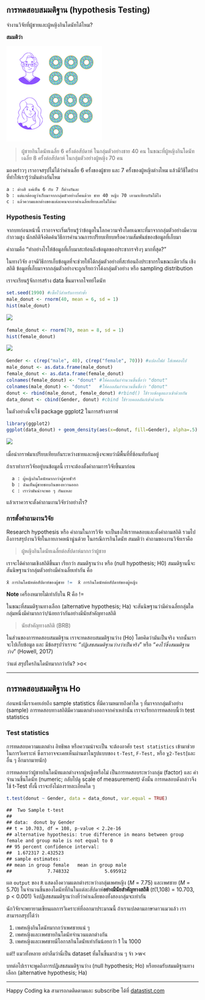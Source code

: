 ## การทดสอบสมมติฐาน (hypothesis Testing)

จำงานวิจัยที่ผู้ชายและผู้หญิงกินโดนัทได้ไหม?

**สมมติว่า**

![donut](https://github.com/amaiesc/study_r/blob/master/docs/Male.png?raw=true)

> ผู้ชายกินโดนัทเฉลี่ย 6 ครั้งต่อสัปดาห์ ในกลุ่มตัวอย่างชาย 40 คน
> ในขณะที่ผู้หญิงกินโดนัทเฉลี่ย 8 ครั้งต่อสัปดาห์ ในกลุ่มตัวอย่างผู้หญิง 70 คน

  
มองคร่าวๆ เราอาจสรุปไม่ได้ว่าค่าเฉลี่ย 6 ครั้งของผู้ชาย และ 7 ครั้งของผู้หญิงต่างไหม
แล้วมีวิธีใดบ้างที่ทำให้เรารู้ว่ามันต่างกันไหม

    a : ต่างสิ แค่เห็น 6 กับ 7 ก็ต่างกันละ
    b : แต่แกต้องดูว่าเก็บมาจากกลุ่มตัวอย่างกี่คนด้วย ชาย 40 หญิง 70 เอามาเทียบกันได้ไง
    c : แล้วความแตกต่างของแต่ละคนจะเอาค่าเฉลี่ยเทียบเลยไม่ได้นะ
    

### Hypothesis Testing

จากบทก่อนหน้านี้ เราอาจจะเริ่มเรียนรู้ว่าข้อมูลในโลกความจริงโดยเฉพาะที่มาจากกลุ่มตัวอย่างมีความกำกวมสูง นักสถิติจึงคิดค้นวิธีการคำนวณการเปรียบเทียบหรือความสัมพันธ์ของข้อมูลที่เก็บมา

คำถามคือ “ทำอย่างไรให้ข้อมูลที่เก็บมาสะท้อนถึงข้อมูลของประชากรจริงๆ มากที่สุด?”

ในทางวิจัย อาจมีวิธีการเก็บข้อมูลที่จะช่วยให้ได้กลุ่มตัวอย่างที่สะท้อนถึงประชากรในขณะเดียวกัน เชิงสถิติ ข้อมูลที่เก็บมาจากกลุ่มตัวอย่างจะถูกเรียกว่าโค้งกลุ่มตัวอย่าง หรือ sampling distribution

เราจะเรียนรู้จักการสร้าง data ขึ้นมาจากโจทย์โดนัท
 
``` r
set.seed(1990) #เซ็ทไว้สำหรับการทำซ้ำ
male_donut <- rnorm(40, mean = 6, sd = 1)
hist(male_donut)
```

![](docs/sample_dis__files/figure-markdown_strict/unnamed-chunk-1-1.png)

``` r
female_donut <- rnorm(70, mean = 8, sd = 1)
hist(female_donut)
```
![](docs/sample_dis__files/figure-markdown_strict/unnamed-chunk-1-2.png)

``` r
Gender <- c(rep("male", 40), c(rep("female", 70))) #แปลงไฟล์ ใส่เพศลงไป
male_donut <- as.data.frame(male_donut)
female_donut <- as.data.frame(female_donut)
colnames(female_donut) <- "donut" #ให้คอลลัมภ์จำนวนชิ้นชื่อว่า "donut"
colnames(male_donut) <- "donut"   #ให้คอลลัมภ์จำนวนชิ้นชื่อว่า "donut"
donut <- rbind(male_donut, female_donut) #rbind() ใช้รวบข้อมูลแถวเข้าด้วยกัน
data_donut <- cbind(Gender, donut) #cbind ใช้รวบคอลลัมภ์เข้าด้วยกัน
```

ในตัวอย่างนี้จะใช้ package ggplot2 ในการสร้างกราฟ

``` r
library(ggplot2)
ggplot(data_donut) + geom_density(aes(x=donut, fill=Gender), alpha=.5)
````

![](docs/sample_dis__files/figure-markdown_strict/unnamed-chunk-3-1.png)

เมื่อนำกราฟมาเปรียบเทียบกันระหว่างชายและหญิงจะพบว่ามีพื้นที่ที่ซ้อนทับกันอยู่

ถ้าเราทำการวิจัยอยู่บนข้อมูลนี้ เราจะต้องตั้งคำถามการวิจัยขึ้นมาก่อน

      a : ผู้หญิงกินโดนัทมากกว่าผู้ชายชัวร์
      b : ฉันเห็นผู้ชายชอบกินของหวานออก
      c : เราว่ามันน่าจะพอ ๆ กันแหละ

แล้วเราควรจะตั้งคำถามงานวิจัยว่าอย่างไร?

### การตั้งคำถามงานวิจัย

Research hypothesis หรือ คำถามในการวิจัย จะเป็นธงให้เราทดสอบและตั้งคำถามสถิติ รวมไปถึงการสรุปงานวิจัยในภายภาคหน้านู่นด้วย
ในกรณีการกินโดนัท สมมติว่า คำถามของงานวิจัยเราคือ

> ผู้หญิงกินโดนัทเฉลี่ยต่อสัปดาห์มากกว่าผู้ชาย

เราจะได้คำถามเชิงสถิติขึ้นมา เรียกว่า สมมติฐานว่าง หรือ (null hypothesis; H0) สมมติฐานนี้จะสันนิษฐานว่ากลุ่มตัวอย่างมีค่าเฉลี่ยเท่ากัน คือ

``` r
x̄ การกินโดนัทต่อสัปดาห์ของผู้ชาย !=  x̄ การกินโดนัทต่อสัปดาห์ของผู้หญิง
```
**Note** เครื่องหมายไม่เท่ากับใน R คือ != 


ในขณะที่สมมติฐานทางเลือก (alternative hypothesis; Ha) จะสันนิษฐานว่ามีค่าเฉลี่ยกลุ่มใดกลุ่มหนึ่งมีค่ามากกว่า/น้อยกว่ากันอย่างมีนัยสำคัญทางสถิติ

> นัยสำคัญทางสถิติ (BRB)

ในส่วนของการทดสอบสมมติฐาน เราจะทดสอบสมมติฐานว่าง (Ho) โดยคิดว่ามันเป็นจริง จากนั้นเราจะไปเก็บข้อมูล และ มีข้อสรุปว่าเราจะ *“ปฎิเสธสมมติฐานว่างว่าเป็นจริง”* หรือ *“คงไว้ซึ่งสมมติฐานว่าง”* (Howell, 2017)

ว่าแต่ สรุปใครกินโดนัทมากกว่ากัน? &gt;o&lt;

________________________________

## การทดสอบสมมติฐาน Ho

ก่อนหน้านี้เราเคยเอ่ยถึง sample statistics ที่มีความหมายถึงค่าใด ๆ ที่มาจากกลุ่มตัวอย่าง (sample) การทดสอบทางสถิติมีความแตกต่างออกจากค่าเหล่านั้น เราจะเรียกการทดสอบนี้ว่า test statistics

### Test statistics

การทดสอบความแตกต่าง อิทธิพล หรือความน่าจะเป็น จะต้องอาศัย `test statistics` เข้ามาช่วยในการวิเคราะห์ ซึ่งเราอาจจะเคยเห็นผ่านตาในรูปแบบของ `t-Test`, `F-Test,` หรือ `χ2-Test`(และอื่น ๆ อีกมากมายนัก)
 
การทดสอบว่าผู้ชายกินโดนัทแตกต่างจากผู้หญิงหรือไม่ เป็นการทดสอบระหว่างกลุ่ม (factor) และ ค่าจำนวนชิ้นโดนัท (numeric; กลับไปดู scale of measurement) ดังนั้น การทดสอบดังกล่าวจึงใช้ t-Test ทั้งนี้ เราจะยังไม่ลงรายละเอียดใด ๆ

``` r
t.test(donut ~ Gender, data = data_donut, var.equal = TRUE)
```



    ##  Two Sample t-test
    ## 
    ## data:  donut by Gender
    ## t = 10.703, df = 108, p-value < 2.2e-16
    ## alternative hypothesis: true difference in means between group female and group male is not equal to 0
    ## 95 percent confidence interval:
    ##  1.672317 2.432523
    ## sample estimates:
    ## mean in group female   mean in group male 
    ##             7.748332             5.695912


ผล `output` ของ `R` แสดงถึงความแตกต่างระหว่างกลุ่มเพศหญิง (*M* = 7.75)
และเพศชาย (*M* = 5.70) ในจำนวนชิ้นของโดนัทที่กินในแต่ละสัปดาห์**อย่างมีนัยสำคัญทางสถิติ** (*t*(1,108) = 10.703, p &lt; 0.001) จึงปฎิเสธสมมติฐานว่างที่ว่าค่าเฉลี่ยของทั้งสองกลุ่มจะเท่ากัน

นักวิจัยจะพยายามเขียนผลการวิเคราะห์ที่ออกมาประมาณนี้ ถ้าเราแปลตามภาษาดาวแมวแล้ว เราสามารถสรุปได้ว่า

1.  เพศหญิงกินโดนัทมากกว่าเพศชายแน่ ๆ
2.  เพศหญิงและเพศชายกินโดนัทจำนวนแตกต่างกัน
3.  เพศหญิงและเพศชายมีโอกาสกินโดนัทเท่ากันน้อยกว่า 1 ใน 1000

แต่!! แมวทั้งหลาย อย่าลืมว่านี่เป็น dataset ที่มโนขึ้นมาล้วน ๆ จ้า
&gt;w&lt;

บทต่อไปเราจะพูดถึงการปฎิเสธสมมติฐานว่าง (null hypothesis; Ho) หรือยอมรับสมมติฐานทางเลือก (alternative hypothesis; Ha)

______
Happy Coding ka
สามารถกดติดตามและ subscribe ได้ที่ [datastist.com](http://www.datastist.com)
